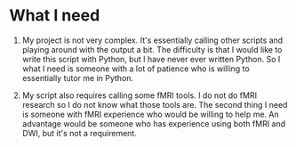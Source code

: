 What I need
===========
1. My project is not very complex. It's essentially calling other scripts and playing around with the output a bit. The difficulty is that I would like to write this script with Python, but I have never ever written Python. So I what I need is someone with a lot of patience who is willing to essentially tutor me in Python.

2. My script also requires calling some fMRI tools. I do not do fMRI research so I do not know what those tools are. The second thing I need is someone with fMRI experience who would be willing to help me. An advantage would be someone who has experience using both fMRI and DWI, but it's not a requirement.
